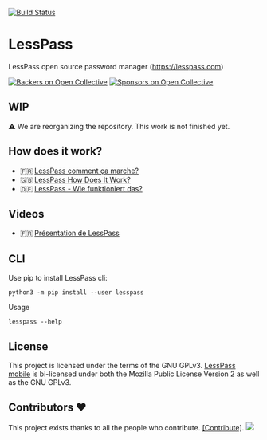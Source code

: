 [![Build Status](https://travis-ci.org/lesspass/lesspass.svg?branch=master)](https://travis-ci.org/lesspass/lesspass)

# LessPass

LessPass open source password manager (https://lesspass.com)

[![Backers on Open Collective](https://opencollective.com/lesspass/backers/badge.svg)](#backers) [![Sponsors on Open Collective](https://opencollective.com/lesspass/sponsors/badge.svg)](#sponsors)

## WIP

:warning: We are reorganizing the repository. This work is not finished yet.

## How does it work?

 * :fr: [LessPass comment ça marche?](https://blog.lesspass.com/lesspass-comment-%C3%A7a-marche-9f1201fffda5#.yjmd1bcad)
 * :gb: [LessPass How Does It Work?](https://blog.lesspass.com/lesspass-how-it-works-dde742dd18a4#.vbgschksh)
 * :de: [LessPass - Wie funktioniert das?](https://blog.lesspass.com/lesspass-wie-funktioniert-das-9483e5fc2c09)


## Videos

 * :fr: [Présentation de LessPass](https://www.youtube.com/watch?v=YbaRCHXk8Jo)


## CLI

Use pip to install LessPass cli:

    python3 -m pip install --user lesspass

Usage

    lesspass --help

## License

This project is licensed under the terms of the GNU GPLv3.
[LessPass mobile](https://github.com/lesspass/lesspass/tree/master/packages/mobile) is bi-licensed under both the Mozilla Public License Version 2 as well as the GNU GPLv3.

## Contributors :heart:

This project exists thanks to all the people who contribute. [[Contribute]](CONTRIBUTING.md).
<a href="https://github.com/lesspass/lesspass/graphs/contributors"><img src="https://opencollective.com/lesspass/contributors.svg?width=890" /></a>
